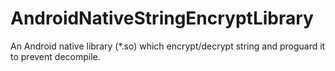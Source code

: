 # AndroidNativeStringEncryptLibrary
An Android native library (*.so) which encrypt/decrypt string and proguard it to prevent decompile.
